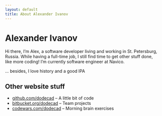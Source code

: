 ```yaml
---
layout: default
title: About Alexander Ivanov
---
```

<h1>Alexander Ivanov</h1>

<div class="row-fluid">
	<p>
		Hi there, I’m Alex, a software developer living and working in St. Petersburg, Russia.
		While having a full-time job, I still find time to get other stuff done, like more coding!
		I’m currently software engineer at Navico.
	</p>
	<p>
		... besides, I love history and a good IPA
	</p>
</div>

## Other website stuff

* [github.com/dodecad](https://github.com/dodecad) – A little bit of code
* [bitbucket.org/dodecad](https://bitbucket.org/dodecad) – Team projects
* [codewars.com/dodecad](https://codewars.com/users/dodecad) – Morning brain exercises
